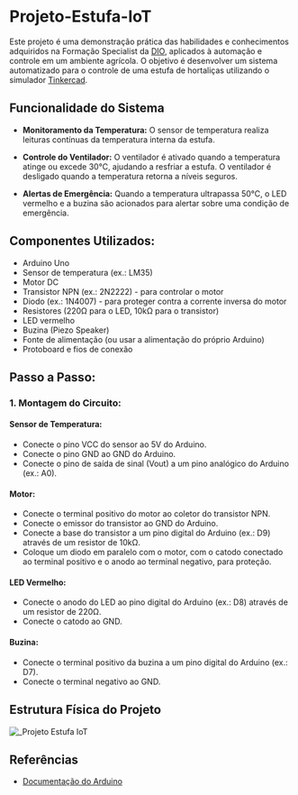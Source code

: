 # Projeto-Estufa-IoT
Este projeto é uma demonstração prática das habilidades e conhecimentos adquiridos na Formação Specialist da [DIO](https://www.dio.me), aplicados à automação e controle em um ambiente agrícola.
O objetivo é desenvolver um sistema automatizado para o controle de uma estufa de hortaliças utilizando o simulador [Tinkercad](https://WWW.tinkercad.com/). 

## Funcionalidade do Sistema
* **Monitoramento da Temperatura:**
O sensor de temperatura realiza leituras contínuas da temperatura interna da estufa.

* **Controle do Ventilador:**
O ventilador é ativado quando a temperatura atinge ou excede 30°C, ajudando a resfriar a estufa. O ventilador é desligado quando a temperatura retorna a níveis seguros.

* **Alertas de Emergência:**
Quando a temperatura ultrapassa 50°C, o LED vermelho e a buzina são acionados para alertar sobre uma condição de emergência.

## Componentes Utilizados:
* Arduino Uno
* Sensor de temperatura (ex.: LM35)
* Motor DC
* Transistor NPN (ex.: 2N2222) - para controlar o motor
* Diodo (ex.: 1N4007) - para proteger contra a corrente inversa do motor
* Resistores (220Ω para o LED, 10kΩ para o transistor)
* LED vermelho
* Buzina (Piezo Speaker)
* Fonte de alimentação (ou usar a alimentação do próprio Arduino)
* Protoboard e fios de conexão
## Passo a Passo:
### 1. Montagem do Circuito:
#### Sensor de Temperatura:

* Conecte o pino VCC do sensor ao 5V do Arduino.
* Conecte o pino GND ao GND do Arduino.
* Conecte o pino de saída de sinal (Vout) a um pino analógico do Arduino (ex.: A0).
  
#### Motor:

* Conecte o terminal positivo do motor ao coletor do transistor NPN.
* Conecte o emissor do transistor ao GND do Arduino.
* Conecte a base do transistor a um pino digital do Arduino (ex.: D9) através de um resistor de 10kΩ.
* Coloque um diodo em paralelo com o motor, com o catodo conectado ao terminal positivo e o anodo ao terminal negativo, para proteção.
#### LED Vermelho:

* Conecte o anodo do LED ao pino digital do Arduino (ex.: D8) através de um resistor de 220Ω.
* Conecte o catodo ao GND.
#### Buzina:

* Conecte o terminal positivo da buzina a um pino digital do Arduino (ex.: D7).
* Conecte o terminal negativo ao GND.
## Estrutura Física do Projeto  
![_Projeto Estufa IoT](https://github.com/user-attachments/assets/c061c737-d2c5-40ec-be90-73f393701e1a)

## Referências

- [Documentação do Arduino](https://www.arduino.cc/en/Guide)
